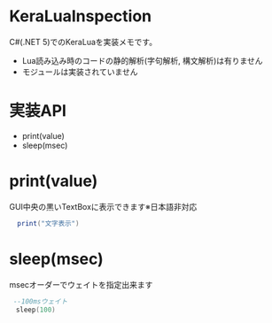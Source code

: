# KeraLuaInspection
C#(.NET 5)でのKeraLuaを実装メモです。

- Lua読み込み時のコードの静的解析(字句解析, 構文解析)は有りません
- モジュールは実装されていません

# 実装API
- print(value)
- sleep(msec)

# print(value)
GUI中央の黒いTextBoxに表示できます※日本語非対応
```lua
  print("文字表示")
```

# sleep(msec)
msecオーダーでウェイトを指定出来ます
```lua
 --100msウェイト
　sleep(100)
```
